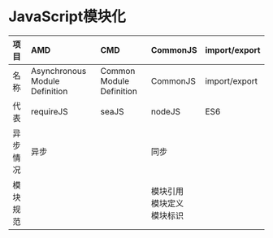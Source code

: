 # JavaScript模块化

| **项目** | **AMD** | **CMD** | **CommonJS** | **import/export** |
| :--- | :--- | :--- | :--- | :--- |
| 名称 | Asynchronous Module Definition | Common Module Definition | CommonJS | import/export |
| 代表 | requireJS | seaJS | nodeJS | ES6 |
| 异步情况 | 异步 |  | 同步 |  |
| 模块规范 |  |  | 模块引用<br>模块定义<br>模块标识 |  |

